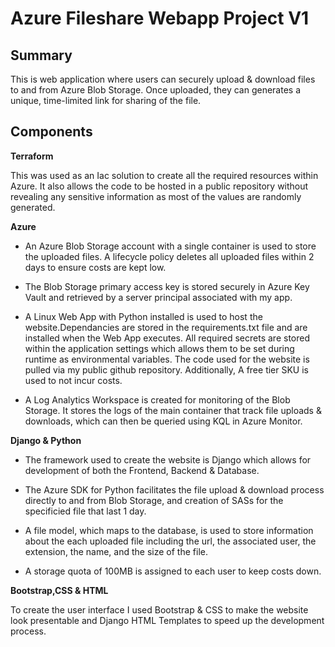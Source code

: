 # Azure Fileshare Webapp Project V1

## Summary

This is web application where users can securely upload & download files to and from Azure Blob Storage. Once uploaded, they can generates a unique, time-limited link for sharing of the file.

## Components

**Terraform**

This was used as an Iac solution to create all the required resources within Azure. It also allows the code to be hosted in a public repository without revealing any sensitive information as most of the values are randomly generated. 

**Azure**

- An Azure Blob Storage account with a single container is used to store the uploaded files. A lifecycle policy deletes all uploaded files within 2 days to ensure costs are kept low.

- The Blob Storage primary access key is stored securely in Azure Key Vault and retrieved by a server principal associated with my app.

- A Linux Web App with Python installed is used to host the website.Dependancies are stored in the requirements.txt file and are installed when the Web App executes. All required secrets are stored within the application settings which allows them to be set during runtime as environmental variables. The code used for the website is pulled via my public github repository. Additionally, A free tier SKU is used to not incur costs.  

- A Log Analytics Workspace is created for monitoring of the Blob Storage. It stores the logs of the main container that track file uploads & downloads, which can then be queried using KQL in Azure Monitor.

**Django & Python**

- The framework used to create the website is Django which allows for development of both the Frontend, Backend & Database.

- The Azure SDK for Python facilitates the file upload & download process directly to and from Blob Storage, and creation of SASs for the specificied file that last 1 day.

- A file model, which maps to the database, is used to store information about the each uploaded file including the url, the associated user, the extension, the name, and the size of the file.

- A storage quota of 100MB is assigned to each user to keep costs down.

**Bootstrap,CSS & HTML**

To create the user interface I used Bootstrap & CSS to make the website look presentable and Django HTML Templates to speed up the development process.
